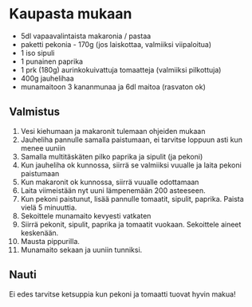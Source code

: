 # Kaupasta mukaan

* 5dl vapaavalintaista makaronia / pastaa
* paketti pekonia - 170g (jos laiskottaa, valmiiksi viipaloitua)
* 1 iso sipuli
* 1 punainen paprika
* 1 prk (180g) aurinkokuivattuja tomaatteja (valmiiksi pilkottuja)
* 400g jauhelihaa
* munamaitoon 3 kananmunaa ja 6dl maitoa (rasvaton ok)

## Valmistus

1. Vesi kiehumaan ja makaronit tulemaan ohjeiden mukaan
2. Jauheliha pannulle samalla paistumaan, ei tarvitse loppuun asti kun menee uuniin
3. Samalla multitäskäten pilko paprika ja sipulit (ja pekoni)
4. Kun jauheliha ok kunnossa, siirrä se valmiiksi vuualle ja laita pekoni paistumaan
5. Kun makaronit ok kunnossa, siirrä vuualle odottamaan
6. Laita viimeistään nyt uuni lämpenemään 200 asteeseen.
7. Kun pekoni paistunut, lisää pannulle tomaatit, sipulit, paprika. Paista vielä 5 minuuttia.
8. Sekoittele munamaito kevyesti vatkaten
9. Siirrä pekonit, sipulit, paprika ja tomaatit vuokaan. Sekoittele aineet keskenään. 
10. Mausta pippurilla.
11. Munamaito sekaan ja uuniin tunniksi.

## Nauti

Ei edes tarvitse ketsuppia kun pekoni ja tomaatti tuovat hyvin makua!